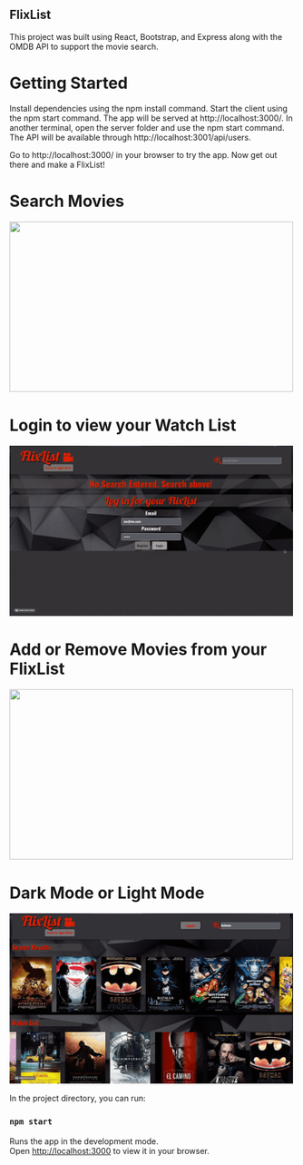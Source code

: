 ## FlixList

This project was built using React, Bootstrap, and Express along with the OMDB API to support the movie search.

# Getting Started

Install dependencies using the npm install command.
Start the client using the npm start command. The app will be served at http://localhost:3000/.
In another terminal, open the server folder and use the npm start command. The API will be available through http://localhost:3001/api/users.

Go to http://localhost:3000/ in your browser to try the app. Now get out there and make a FlixList!

# Search Movies

<img src="https://github.com/keepitclassick/FlixList/blob/master/public/Read-me%20Gifs/2022-02-11%2013.31.04.gif?raw=true" width="500" height="300"/>

# Login to view your Watch List

<img src="https://github.com/keepitclassick/FlixList/blob/master/public/Read-me%20Gifs/2022-02-11%2013.30.40.gif?raw=true" width="500" height="300"/>

# Add or Remove Movies from your FlixList

<img src="https://github.com/keepitclassick/FlixList/blob/master/public/Read-me%20Gifs/2022-02-11%2013.33.02.gif?raw=true" width="500" height="300"/>

# Dark Mode or Light Mode

<img src="https://github.com/keepitclassick/FlixList/blob/master/public/Read-me%20Gifs/2022-02-11%2013.36.35.gif?raw=true" width="500" height="300"/>

In the project directory, you can run:

### `npm start`

Runs the app in the development mode.\
Open [http://localhost:3000](http://localhost:3000) to view it in your browser.
